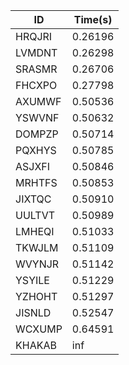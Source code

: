 |ID|Time(s)|
|-|-|
|HRQJRI|0.26196|
|LVMDNT|0.26298|
|SRASMR|0.26706|
|FHCXPO|0.27798|
|AXUMWF|0.50536|
|YSWVNF|0.50632|
|DOMPZP|0.50714|
|PQXHYS|0.50785|
|ASJXFI|0.50846|
|MRHTFS|0.50853|
|JIXTQC|0.50910|
|UULTVT|0.50989|
|LMHEQI|0.51033|
|TKWJLM|0.51109|
|WVYNJR|0.51142|
|YSYILE|0.51229|
|YZHOHT|0.51297|
|JISNLD|0.52547|
|WCXUMP|0.64591|
|KHAKAB|inf|
